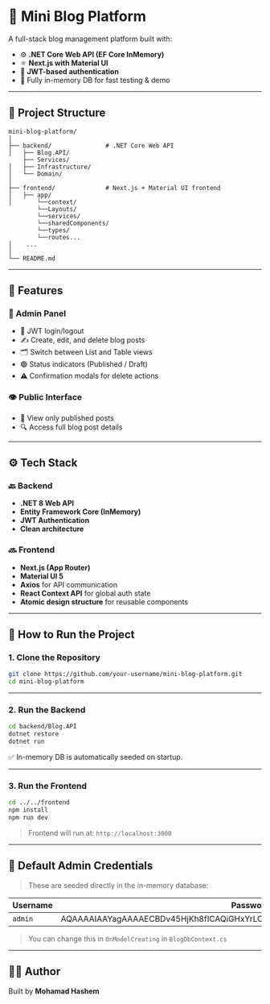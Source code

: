 # 📝 Mini Blog Platform

A full-stack blog management platform built with:

- ⚙️ **.NET Core Web API (EF Core InMemory)**
- ⚛️ **Next.js with Material UI**
- 🔐 **JWT-based authentication**
- 🧪 Fully in-memory DB for fast testing & demo

---

## 📁 Project Structure

```
mini-blog-platform/
│
├── backend/               # .NET Core Web API
│   ├── Blog.API/
	├── Services/
│   ├── Infrastructure/
│   └── Domain/
│
├── frontend/              # Next.js + Material UI frontend
│   ├── app/
│       └──context/
		└──Layouts/
		└──services/
		└──sharedComponents/
		└──types/
		└──routes...
│    ...
│
└── README.md     
```

---

## 🚀 Features

### 🔧 Admin Panel
- 🔐 JWT login/logout
- ✍️ Create, edit, and delete blog posts
- 🗂 Switch between List and Table views
- 🟢 Status indicators (Published / Draft)
- ⚠️ Confirmation modals for delete actions

### 👁 Public Interface
- 📰 View only published posts
- 🔍 Access full blog post details

---

## ⚙️ Tech Stack

### 🔙 Backend
- **.NET 8 Web API**
- **Entity Framework Core (InMemory)**
- **JWT Authentication**
- **Clean architecture**

### 🔜 Frontend
- **Next.js (App Router)**
- **Material UI 5**
- **Axios** for API communication
- **React Context API** for global auth state
- **Atomic design structure** for reusable components

---

## 🧪 How to Run the Project

### 1. Clone the Repository

```bash
git clone https://github.com/your-username/mini-blog-platform.git
cd mini-blog-platform
```

---

### 2. Run the Backend

```bash
cd backend/Blog.API
dotnet restore
dotnet run
```


✅ In-memory DB is automatically seeded on startup.

---

### 3. Run the Frontend

```bash
cd ../../frontend
npm install
npm run dev
```

> Frontend will run at: `http://localhost:3000`

---

## 🔐 Default Admin Credentials

> These are seeded directly in the in-memory database:

| Username | Password hashed  |
|----------|------------------|
| `admin`  | AQAAAAIAAYagAAAAECBDv45HjKh8fICAQiGHxYrLOG//1pNWP4o2hLW7823KluFc/NxDltWfAQDXP8ldlQ== |

> You can change this in `OnModelCreating` in `BlogDbContext.cs`

---

## 🙋‍♂️ Author

Built by **Mohamad Hashem**